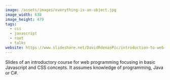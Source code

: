 ```yaml
---
image: /assets/images/everything-is-an-object.jpg
image_width: 638
image_height: 479
tags:
  - css
  - javascript
  - root
  - talks
website: https://www.slideshare.net/DavidRdenasPic/introduction-to-web-programming-for-java-and-c-programmers-by-drpicox 
---
```


Slides of an introductory course for web programming focusing in basic Javascript and CSS concepts. It assumes knowledge of programming, Java or C#.
